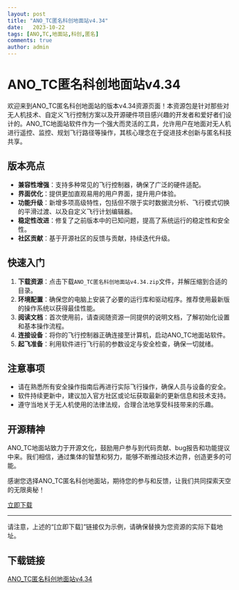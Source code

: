 ```yaml
---
layout: post
title: "ANO_TC匿名科创地面站v4.34"
date:   2023-10-22
tags: [ANO,TC,地面站,科创,匿名]
comments: true
author: admin
---
```

# ANO_TC匿名科创地面站v4.34

欢迎来到ANO_TC匿名科创地面站的版本v4.34资源页面！本资源包是针对那些对无人机技术、自定义飞行控制方案以及开源硬件项目感兴趣的开发者和爱好者们设计的。ANO_TC地面站软件作为一个强大而灵活的工具，允许用户在地面对无人机进行遥控、监控、规划飞行路径等操作，其核心理念在于促进技术创新与匿名科技共享。

## 版本亮点

- **兼容性增强**：支持多种常见的飞行控制器，确保了广泛的硬件适配。
- **界面优化**：提供更加直观易用的用户界面，提升用户体验。
- **功能升级**：新增多项高级特性，包括但不限于实时数据流分析、飞行模式切换的平滑过渡、以及自定义飞行计划编辑器。
- **稳定性改进**：修复了之前版本中的已知问题，提高了系统运行的稳定性和安全性。
- **社区贡献**：基于开源社区的反馈与贡献，持续迭代升级。

## 快速入门

1. **下载资源**：点击下载`ANO_TC匿名科创地面站v4.34.zip`文件，并解压缩到合适的目录。
2. **环境配置**：确保您的电脑上安装了必要的运行库和驱动程序。推荐使用最新版的操作系统以获得最佳性能。
3. **阅读文档**：首次使用前，请查阅随资源一同提供的说明文档，了解初始化设置和基本操作流程。
4. **连接设备**：将你的飞行控制器正确连接至计算机，启动ANO_TC地面站软件。
5. **起飞准备**：利用软件进行飞行前的参数设定与安全检查，确保一切就绪。

## 注意事项

- 请在熟悉所有安全操作指南后再进行实际飞行操作，确保人员与设备的安全。
- 软件持续更新中，建议加入官方社区或论坛获取最新的更新信息和技术支持。
- 遵守当地关于无人机使用的法律法规，合理合法地享受科技带来的乐趣。

## 开源精神

ANO_TC地面站致力于开源文化，鼓励用户参与到代码贡献、bug报告和功能提议中来。我们相信，通过集体的智慧和努力，能够不断推动技术边界，创造更多的可能。

感谢您选择ANO_TC匿名科创地面站，期待您的参与和反馈，让我们共同探索天空的无限奥秘！

[立即下载](https://example.com/download/ANO_TC匿名科创地面站v4.34.zip) <!-- 请替换为实际下载链接 -->

---

请注意，上述的“[立即下载]”链接仅为示例，请确保替换为您资源的实际下载地址。

## 下载链接

[ANO_TC匿名科创地面站v4.34](https://pan.quark.cn/s/b75a48955c48)